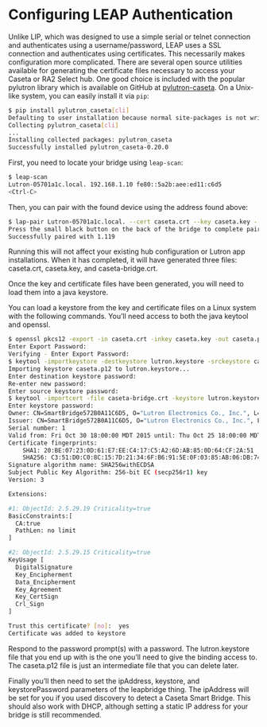 # Configuring LEAP Authentication

Unlike LIP, which was designed to use a simple serial or telnet connection and authenticates using a username/password, LEAP uses a SSL connection and authenticates using certificates.
This necessarily makes configuration more complicated.
There are several open source utilities available for generating the certificate files necessary to access your Caseta or RA2 Select hub.
One good choice is included with the popular pylutron library which is available on GitHub at [pylutron-caseta](https://github.com/gurumitts/pylutron-caseta).
On a Unix-like system, you can easily install it via `pip`:

```bash
$ pip install pylutron_caseta[cli]
Defaulting to user installation because normal site-packages is not writeable
Collecting pylutron_caseta[cli]
...
Installing collected packages: pylutron_caseta
Successfully installed pylutron_caseta-0.20.0
```

First, you need to locate your bridge using `leap-scan`:

```bash
$ leap-scan
Lutron-05701a1c.local. 192.168.1.10 fe80::5a2b:aee:ed11:c6d5
<Ctrl-C>
```

Then, you can pair with the found device using the address found above:

```bash
$ lap-pair Lutron-05701a1c.local. --cert caseta.crt --key caseta.key --cacert caseta-bridge.crt
Press the small black button on the back of the bridge to complete pairing.
Successfully paired with 1.119
```

Running this will not affect your existing hub configuration or Lutron app installations.
When it has completed, it will have generated three files: caseta.crt, caseta.key, and caseta-bridge.crt.

Once the key and certificate files have been generated, you will need to load them into a java keystore.

You can load a keystore from the key and certificate files on a Linux system with the following commands.
You’ll need access to both the java keytool and openssl.

```bash
$ openssl pkcs12 -export -in caseta.crt -inkey caseta.key -out caseta.p12 -name caseta
Enter Export Password:
Verifying - Enter Export Password:
$ keytool -importkeystore -destkeystore lutron.keystore -srckeystore caseta.p12 -srcstoretype PKCS12 -alias caseta
Importing keystore caseta.p12 to lutron.keystore...
Enter destination keystore password:  
Re-enter new password: 
Enter source keystore password: 
$ keytool -importcert -file caseta-bridge.crt -keystore lutron.keystore -alias caseta-bridge
Enter keystore password:  
Owner: CN=SmartBridge572B0A11C6D5, O="Lutron Electronics Co., Inc.", L=Coopersburg, ST=Pennsylvania, C=US
Issuer: CN=SmartBridge572B0A11C6D5, O="Lutron Electronics Co., Inc.", L=Coopersburg, ST=Pennsylvania, C=US
Serial number: 1
Valid from: Fri Oct 30 18:00:00 MDT 2015 until: Thu Oct 25 18:00:00 MDT 2035
Certificate fingerprints:
    SHA1: 20:BE:07:23:0D:61:E7:EE:C4:17:C5:A2:6D:AB:85:0D:64:CF:2A:51
    SHA256: C3:51:D0:C0:8C:15:7D:21:34:6F:B6:91:5E:0F:03:85:AB:06:DB:74:63:2D:7B:22:F2:1C:CB:12:7E:3C:29:E2
Signature algorithm name: SHA256withECDSA
Subject Public Key Algorithm: 256-bit EC (secp256r1) key
Version: 3

Extensions: 

#1: ObjectId: 2.5.29.19 Criticality=true
BasicConstraints:[
  CA:true
  PathLen: no limit
]

#2: ObjectId: 2.5.29.15 Criticality=true
KeyUsage [
  DigitalSignature
  Key_Encipherment
  Data_Encipherment
  Key_Agreement
  Key_CertSign
  Crl_Sign
]

Trust this certificate? [no]:  yes
Certificate was added to keystore
```

Respond to the password prompt(s) with a password.
The lutron.keystore file that you end up with is the one you’ll need to give the binding access to.
The caseta.p12 file is just an intermediate file that you can delete later.

Finally you’ll then need to set the ipAddress, keystore, and keystorePassword parameters of the leapbridge thing.
The ipAddress will be set for you if you used discovery to detect a Caseta Smart Bridge.
This should also work with DHCP, although setting a static IP address for your bridge is still recommended.
